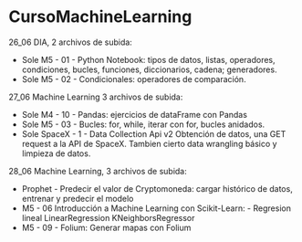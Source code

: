 # CursoMachineLearning
26_06 DIA, 2 archivos de subida:
- Sole M5 - 01 - Python Notebook: 
        tipos de datos, listas, operadores, condiciones, bucles, funciones, diccionarios, cadena; generadores. 
- Sole M5 - 02 - Condicionales:
        operadores de comparación. 
  
27_06 Machine Learning 3 archivos de subida:
- Sole M4 - 10 - Pandas:
        ejercicios de dataFrame con Pandas
- Sole M5 - 03 - Bucles:
        for, while, iterar con for, bucles anidados.
- Sole SpaceX - 1 - Data Collection Api v2
        Obtención de datos, una GET request a la API de SpaceX. Tambien cierto data wrangling básico y limpieza de datos.

28_06 Machine Learning, 3 archivos de subida:
- Prophet - Predecir el valor de Cryptomoneda:
          cargar histórico de datos, entrenar y predecir el modelo
- M5 - 06 Introducción a Machine Learning con Scikit-Learn:
          - Regresion lineal    LinearRegression
                                KNeighborsRegressor
- M5 - 09 - Folium:
          Generar mapas con Folium
